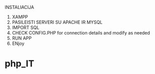 INSTALIACIJA
1. XAMPP
2. PASILEISTI SERVERI SU APACHE IR MYSQL
3. IMPORT SQL
4. CHECK CONFIG.PHP for connection details and modify as needed
5. RUN APP
6. ENjoy


# php_IT